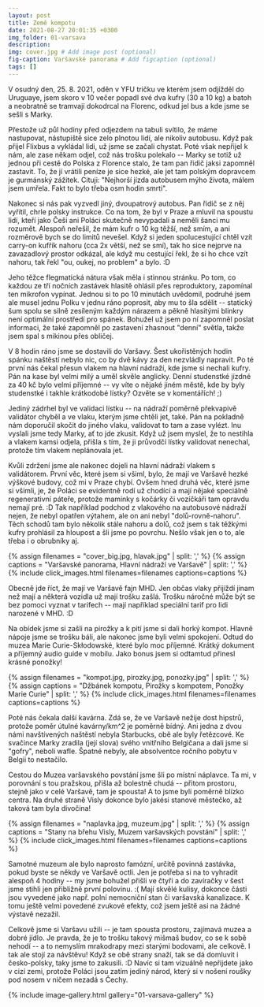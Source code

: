```yaml
---
layout: post
title: Země kompotu
date: 2021-08-27 20:01:35 +0300
img_folder: 01-varsava
description: 
img: cover.jpg # Add image post (optional)
fig-caption: Varšavské panorama # Add figcaption (optional)
tags: []
---
```

V osudný den, 25. 8. 2021, oděn v YFU tričku ve kterém jsem odjížděl do Uruguaye, jsem skoro v 10 večer popadl své dva kufry (30 a 10 kg) a batoh a neobratně se tramvají dokodrcal na Florenc, odkud jel bus a kde jsme se sešli s Marky.

Přestože už půl hodiny před odjezdem na tabuli svítilo, že máme nastupovat, nástupiště sice zelo plnotou lidí, ale nikoliv autobusu. Když pak přijel Flixbus a vykládal lidi, už jsme se začali chystat. Poté však nepřijel k nám, ale zase někam odjel, což nás trošku polekalo -- Marky se totiž už jednou při cestě do Polska z Florence stalo, že tam pan řidič jaksi zapomněl zastavit. To, že jí vrátili peníze je sice hezké, ale jet tam polským dopravcem je gurmánský zážitek. Cituji: "Nejhorší jízda autobusem mýho života, málem jsem umřela. Fakt to bylo třeba osm hodin smrti".

Nakonec si nás pak vyzvedl jiný, dvoupatrový autobus. Pan řidič se z něj vyřítil, chrle polsky instrukce. Co na tom, že byl v Praze a mluvil na spoustu lidí, kteří jako Češi ani Poláci skutečně nevypadali a neměli šanci mu rozumět. Alespoň neřešil, že mám kufr o 10 kg těžší, než smím, a ani rozměrově bych se do limitů nevešel. Když si jeden spolucestující chtěl vzít carry-on kufřík nahoru (cca 2x větší, než se smí), tak ho sice nejprve na zavazadlový prostor odkázal, ale když mu cestující řekl, že si ho chce vzít nahoru, tak řekl "ou, oukej, no problem" a bylo. :D

Jeho těžce flegmatická nátura však měla i stinnou stránku. Po tom, co každou ze tří nočních zastávek hlasitě ohlásil přes reproduktory, zapomínal ten mikrofon vypínat. Jednou si to po 10 minutách uvědomil, podruhé jsem ale musel jednu Polku v jednu ráno poprosit, aby mu to šla sdělit -- statický šum spolu se silně zesíleným každým nárazem a pěkně hlasitými blinkry není optimální prostředí pro spánek. Bohužel už jsem po ní zapomněl poslat informaci, že také zapomněl po zastavení zhasnout "denní" světla, takže jsem spal s mikinou přes obličej.

V 8 hodin ráno jsme se dostavili do Varšavy. Šest ukořistěných hodin spánku naštěstí nebylo nic, co by dvě kávy za den nezvládly napravit. Po té první nás čekal přesun vlakem na hlavní nádraží, kde jsme si nechali kufry. Pán na kase byl velmi milý a uměl skvěle anglicky. Denní studenstké jízdné za 40 kč bylo velmi příjemné -- vy víte o nějaké jiném městě, kde by byly studenstké i takhle krátkodobé lístky? Ozvěte se v komentářích! ;) 

Jediný zádrhel byl ve validaci lístku -- na nádraží poměrně překvapivě validátor chyběl a ve vlaku, kterým jsme chtěli jet, také. Pán na pokladně nám doporučil skočit do jiného vlaku, validovat to tam a zase vylézt. Inu vyslali jsme tedy Marky, ať to jde zkusit. Když už jsem myslel, že to nestihla a vlakem kamsi odjela, přišla s tím, že ji průvodčí lístky validovat nenechal, protože tím vlakem neplánovala jet.

Kvůli zdržení jsme ale nakonec dojeli na hlavní nádraží vlakem s validátorem. První věc, které jsem si všiml, bylo, že mají ve Varšavě hezké výškové budovy, což mi v Praze chybí. Ovšem hned druhá věc, které jsme si všimli, je, že Poláci se evidentně rodí už chodící a mají nějaké speciálně regenerativní páteře, protože maminky s kočárky či vozíčkáři tam opravdu nemají pré. :D Tak například podchod z vlakového na autobusové nádraží nejen, že nebyl opatřen výtahem, ale on ani nebyl "dolů-rovně-nahoru". Těch schodů tam bylo několik stále nahoru a dolů, což jsem s tak těžkými kufry prohlásil za hloupost a šli jsme po povrchu. Nešlo však jen o to, ale třeba i o obrubníky aj.

{% assign filenames = "cover_big.jpg, hlavak.jpg" | split: ',' %}
{% assign captions = "Varšavské panorama, Hlavní nádraží ve Varšavě" | split: ',' %}
{% include click_images.html filenames=filenames captions=captions %}

Obecně jde říct, že mají ve Varšavě fajn MHD. Jen občas vlaky přijíždí jinam než mají a některá vozidla už mají trošku zašlá. Trošku náročné může být se bez pomoci vyznat v tarifech --  mají například speciální tarif pro lidi narozené v MHD. :D

Na obídek jsme si zašli na pirožky a k pití jsme si dali horký kompot. Hlavně nápoje jsme se trošku báli, ale nakonec jsme byli velmi spokojení. Odtud do muzea Marie Curie-Skłodowské, které bylo moc příjemné. Krátký dokument a příjemný audio guide v mobilu. Jako bonus jsem si odtamtud přinesl krásné ponožky!

{% assign filenames = "kompot.jpg, pirozky.jpg, ponozky.jpg" | split: ',' %}
{% assign captions = "Džbánek kompotu, Pirožky s kompotem, Ponožky Marie Curie" | split: ',' %}
{% include click_images.html filenames=filenames captions=captions %}

Poté nás čekala další kavárna. Zdá se, že ve Varšavě nežije dost hipstrů, protože poměr útulné kavárny/km^2 je poměrně bídný. Ani jedna z dvou námi navštívených naštěstí nebyla Starbucks, obě ale byly řetězcové. Ke svačince Marky zradila (její slova) svého vnitřního Belgičana a dali jsme si "gofry", neboli wafle. Špatné nebyly, ale absolventce ročního pobytu v Belgii to nestačilo.

Cestou do Muzea varšavského povstání jsme šli po místní náplavce. Ta mi, v porovnání s tou pražskou, přišla až bolestně chudá -- přitom prostoru, stejně jako v celé Varšavě, tam je spousta! A to jsme byli poměrně blízko centra. Na druhé straně Visly dokonce bylo jakési stanové městečko, až taková tam byla divočina!

{% assign filenames = "naplavka.jpg, muzeum.jpg" | split: ',' %}
{% assign captions = "Stany na břehu Visly, Muzem varšavských povstání" | split: ',' %}
{% include click_images.html filenames=filenames captions=captions %}

Samotné muzeum ale bylo naprosto famózní, určitě povinná zastávka, pokud byste se někdy ve Varšavě octli. Jen je potřeba si na to vyhradit alespoň 4 hodiny -- my jsme bohužel přišli ve čtyři a do zavíračky v šest jsme stihli jen přibližně první polovinu. :( Mají skvělé kulisy, dokonce části jsou vyvedené jako např. polní nemocniční stan či varšavská kanalizace. K tomu ještě velmi povedené zvukové efekty, což jsem ještě asi na žádné výstavě nezažil.

Celkově jsme si Varšavu užili -- je tam spousta prostoru, zajímavá muzea a dobré jídlo. Je pravda, že je to trošku takový mišmaš budov, co se k sobě nehodí -- a to nemyslím mrakodrapy mezi starými bodovami, ale celkově. I tak ale stojí za návštěvu! Když se obě strany snaží, tak se dá domluvit i česko-polsky, taky jsme to zakusili. :D Navíc si tam vizuálně nepřijdete jako v cizí zemi, protože Poláci jsou zatím jediný národ, který si v nošení roušky pod nosem v ničem nezadá s Čechy. 

{% include image-gallery.html gallery="01-varsava-gallery" %}